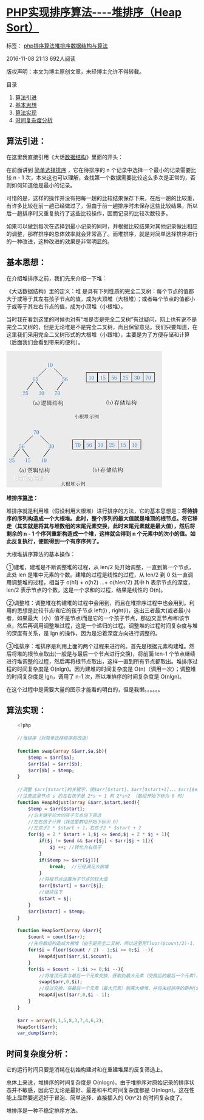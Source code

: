 # [PHP实现排序算法----堆排序（Heap Sort）][0]

 标签： [php][1][排序算法][2][堆排序][3][数据结构与算法][4]

 2016-11-08 21:13  692人阅读  

版权声明：本文为博主原创文章，未经博主允许不得转载。

 目录

1. [算法引进][10]
1. [基本思想][11]
1. [算法实现][12]
1. [时间复杂度分析][13]

## 算法引进：

在这里我直接引用《大话[数据结构][14]》里面的开头：

在前面讲到 [简单选择排序][15] ，它在待排序的 n 个记录中选择一个最小的记录需要比较 n - 1 次，本来这也可以理解，查找第一个数据需要比较这么多次是正常的，否则如何知道他是最小的记录。

可惜的是，这样的操作并没有把每一趟的比较结果保存下来，在后一趟的比较重，有许多比较在前一趟已经做过了，但由于前一趟排序时未保存这些比较结果，所以后一趟排序时又重复执行了这些比较操作，因而记录的比较次数较多。

如果可以做到每次在选择到最小记录的同时，并根据比较结果对其他记录做出相应的调整，那样排序的总体效率就会非常高了。而堆排序，就是对简单选择排序进行的一种改进，这种改进的效果是非常明显的。

## 基本思想：

在介绍堆排序之前，我们先来介绍一下堆：

《大话数据结构》里的定义：堆 是具有下列性质的完全二叉树：每个节点的值都大于或等于其左右孩子节点的值，成为大顶堆（大根堆）；或者每个节点的值都小于或等于其左右节点的值，成为小顶堆（小根堆）。

当时我在看到这里的时候也对有“堆是否是完全二叉树”有过疑问，网上也有说不是完全二叉树的，但是无论堆是不是完全二叉树，尚且保留意见。我们只要知道，在这里我们采用完全二叉树形式的大根堆（小跟堆），主要是为了方便存储和计算（后面我们会看到带来的便利）。

![这里写图片描述][16]

**堆排序[算法][14]：**

堆排序就是利用堆（假设利用大根堆）进行排序的方法，它的基本思想是：**将待排序的序列构造成一个大根堆。此时，整个序列的最大值就是堆顶的根节点。将它移走（其实就是将其与堆数组的末尾元素交换，此时末尾元素就是最大值），然后将剩余的 n - 1 个序列重新构造成一个堆，这样就会得到 n 个元素中的次小的值。如此反复执行，便能得到一个有序序列了。**

大根堆排序算法的基本操作：

①建堆，建堆是不断调整堆的过程，从 len/2 处开始调整，一直到第一个节点，此处 len 是堆中元素的个数。建堆的过程是线性的过程，从 len/2 到 0 处一直调用调整堆的过程，相当于 o(h1) + o(h2) …+ o(hlen/2) 其中 h 表示节点的深度， len/2 表示节点的个数，这是一个求和的过程，结果是线性的 O(n)。

②调整堆：调整堆在构建堆的过程中会用到，而且在堆排序过程中也会用到。利用的思想是比较节点i和它的孩子节点 left(i) , right(i)，选出三者最大(或者最小)者，如果最大（小）值不是节点i而是它的一个孩子节点，那边交互节点i和该节点，然后再调用调整堆过程，这是一个递归的过程。调整堆的过程时间复杂度与堆的深度有关系，是 lgn 的操作，因为是沿着深度方向进行调整的。

③堆排序：堆排序是利用上面的两个过程来进行的。首先是根据元素构建堆。然后将堆的根节点取出(一般是与最后一个节点进行交换)，将前面 len-1 个节点继续进行堆调整的过程，然后再将根节点取出，这样一直到所有节点都取出。堆排序过程的时间复杂度是 O(nlgn)。因为建堆的时间复杂度是 O(n)（调用一次）；调整堆的时间复杂度是 lgn，调用了 n-1 次，所以堆排序的时间复杂度是 O(nlgn)。

在这个过程中是需要大量的图示才能看的明白的，但是我懒。。。。。。

## 算法实现：
```php
    <?php
    
    //堆排序（对简单选择排序的改进）
    
    function swap(array &$arr,$a,$b){
        $temp = $arr[$a];
        $arr[$a] = $arr[$b];
        $arr[$b] = $temp;
    }
    
    //调整 $arr[$start]的关键字，使$arr[$start]、$arr[$start+1]、、、$arr[$end]成为一个大根堆（根节点最大的完全二叉树）
    //注意这里节点 s 的左右孩子是 2*s + 1 和 2*s+2 （数组开始下标为 0 时）
    function HeapAdjust(array &$arr,$start,$end){
        $temp = $arr[$start];
        //沿关键字较大的孩子节点向下筛选
        //左右孩子计算（我这里数组开始下标识 0）
        //左孩子2 * $start + 1，右孩子2 * $start + 2
        for($j = 2 * $start + 1;$j <= $end;$j = 2 * $j + 1){
            if($j != $end && $arr[$j] < $arr[$j + 1]){
                $j ++; //转化为右孩子
            }
            if($temp >= $arr[$j]){
                break;  //已经满足大根堆
            }
            //将根节点设置为子节点的较大值
            $arr[$start] = $arr[$j];
            //继续往下
            $start = $j;
        }
        $arr[$start] = $temp;
    }
    
    function HeapSort(array &$arr){
        $count = count($arr);
        //先将数组构造成大根堆（由于是完全二叉树，所以这里用floor($count/2)-1，下标小于或等于这数的节点都是有孩子的节点)
        for($i = floor($count / 2) - 1;$i >= 0;$i --){
            HeapAdjust($arr,$i,$count);
        }
        for($i = $count - 1;$i >= 0;$i --){
            //将堆顶元素与最后一个元素交换，获取到最大元素（交换后的最后一个元素），将最大元素放到数组末尾
            swap($arr,0,$i);  
            //经过交换，将最后一个元素（最大元素）脱离大根堆，并将未经排序的新树($arr[0...$i-1])重新调整为大根堆
            HeapAdjust($arr,0,$i - 1);
        }
    }
    
    $arr = array(9,1,5,8,3,7,4,6,2);
    HeapSort($arr);
    var_dump($arr);
```

## 时间复杂度分析：

它的运行时间只要是消耗在初始构建对和在重建堆屎的反复筛选上。

总体上来说，堆排序的时间复杂度是 O(nlogn)。由于堆排序对原始记录的排序状态并不敏感，因此它无论是最好、最差和平均时间复杂度都是 O(nlogn)。这在性能上显然要远远好于冒泡、简单选择、直接插入的 O(n^2) 的时间复杂度了。

堆排序是一种不稳定排序方法。

[0]: http://www.csdn.net/baidu_30000217/article/details/53087079
[1]: http://www.csdn.net/tag/php
[2]: http://www.csdn.net/tag/%e6%8e%92%e5%ba%8f%e7%ae%97%e6%b3%95
[3]: http://www.csdn.net/tag/%e5%a0%86%e6%8e%92%e5%ba%8f
[4]: http://www.csdn.net/tag/%e6%95%b0%e6%8d%ae%e7%bb%93%e6%9e%84%e4%b8%8e%e7%ae%97%e6%b3%95
[9]: #
[10]: #t0
[11]: #t1
[12]: #t2
[13]: #t3
[14]: http://lib.csdn.net/base/datastructure
[15]: http://blog.csdn.net/baidu_30000217/article/details/53071856
[16]: ./20161108202649327.png
